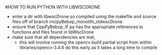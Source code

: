 #HOW TO RUN PYTHON WITH LIBWSCDRONE

* enter a dir with libwscDrone.so compiled using the makefile and source files off of branch rm/pyBebop_monolith_oldwscDrone
* ensure that CppPyBebop_IF.py has the appropriate references to functions and files found in libWscDrone
* make sure that all dependencies are met, 
	* this will involve running the opencv build partial script from within libraries/opencv-3.4.6 do this early as it takes a long time to compile



